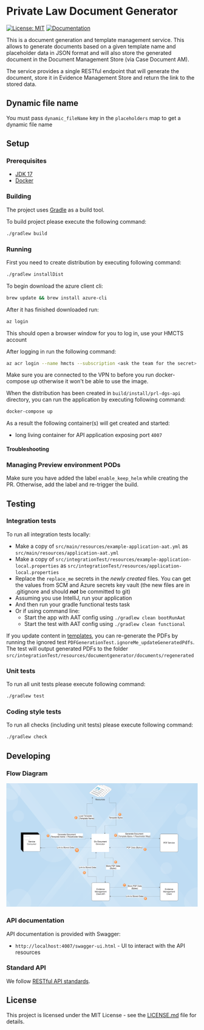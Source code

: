 # Private Law Document Generator

[![License: MIT](https://img.shields.io/badge/License-MIT-yellow.svg)](https://opensource.org/licenses/MIT)
[![Documentation](https://img.shields.io/static/v1?label=Documentation&message=DGS&color=informational&logo=confluence)](https://tools.hmcts.net/confluence/display/PL/PDF+document+generator)

This is a document generation and template management service. This allows to generate documents based on a
given template name and placeholder data in JSON format and will also store the generated document in the
Document Management Store (via Case Document AM).

The service provides a single RESTful endpoint that will generate the document, store it in Evidence Management
Store and return the link to the stored data.

## Dynamic file name

You must pass `dynamic_fileName` key in the `placeholders` map to get a dynamic file name

## Setup

### Prerequisites

- [JDK 17](https://openjdk.java.net/)
- [Docker](https://www.docker.com)

### Building

The project uses [Gradle](https://gradle.org) as a build tool.

To build project please execute the following command:

```bash
./gradlew build
```

### Running

First you need to create distribution by executing following command:

```bash
./gradlew installDist
```

To begin download the azure client cli:

```bash
brew update && brew install azure-cli
```

After it has finished downloaded run:

```bash
az login
```

This should open a browser window for you to log in, use your HMCTS account

After logging in run the following command:

```bash
az acr login --name hmcts --subscription <ask the team for the secret>
```

Make sure you are connected to the VPN to before you run docker-compose up otherwise it won't be able to use the image.

When the distribution has been created in `build/install/prl-dgs-api` directory,
you can run the application by executing following command:

```bash
docker-compose up
```

As a result the following container(s) will get created and started:

- long living container for API application exposing port `4007`

#### Troubleshooting

### Managing Preview environment PODs

Make sure you have added the label `enable_keep_helm` while creating the PR. Otherwise, add the label and re-trigger the build.

## Testing

### Integration tests

To run all integration tests locally:

- Make a copy of `src/main/resources/example-application-aat.yml` as `src/main/resources/application-aat.yml`
- Make a copy of `src/integrationTest/resources/example-application-local.properties` as `src/integrationTest/resources/application-local.properties`
- Replace the `replace_me` secrets in the _newly created_ files. You can get the values from SCM and Azure secrets key vault (the new files are in .gitignore and should _**not**_ be committed to git)
- Assuming you use IntelliJ, run your application
- And then run your gradle functional tests task
- Or if using command line:
  - Start the app with AAT config using `./gradlew clean bootRunAat`
  - Start the test with AAT config using `./gradlew clean functional`

If you update content in [templates](https://github.com/hmcts/rdo-docmosis-templates), you can re-generate the PDFs by running the ignored test `PDFGenerationTest.ignoreMe_updateGeneratedPdfs`. The test
will output generated PDFs to the folder `src/integrationTest/resources/documentgenerator/documents/regenerated`

### Unit tests

To run all unit tests please execute following command:

```bash
./gradlew test
```

### Coding style tests

To run all checks (including unit tests) please execute following command:

```bash
./gradlew check
```

## Developing

### Flow Diagram

![diagram](docs/DataFlow.png)

### API documentation

API documentation is provided with Swagger:

- `http://localhost:4007/swagger-ui.html` - UI to interact with the API resources

### Standard API

We follow [RESTful API standards](https://hmcts.github.io/restful-api-standards/).

## License

This project is licensed under the MIT License - see the [LICENSE.md](LICENSE.md) file for details.
